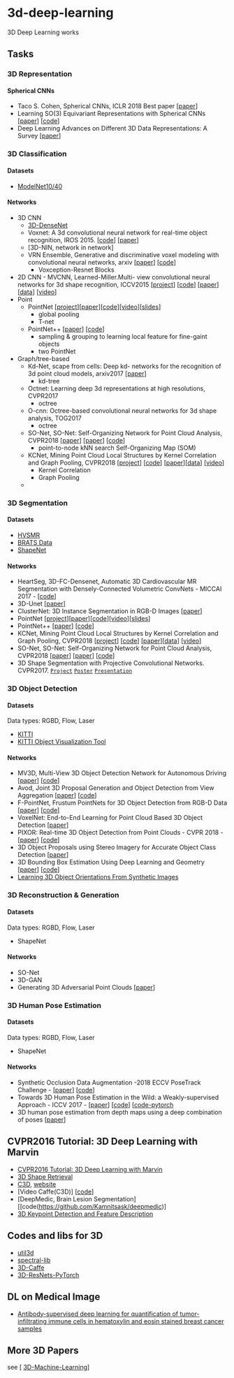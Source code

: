 # 3d-deep-learning
3D Deep Learning works


## Tasks


### 3D Representation

#### Spherical CNNs
  - Taco S. Cohen, Spherical CNNs, ICLR 2018 Best paper \[[paper](https://openreview.net/forum?id=Hkbd5xZRb)\] 
  - Learning SO\(3\) Equivariant Representations with Spherical CNNs \[[paper](https://arxiv.org/pdf/1711.06721v2.pdf)] [[code](https://github.com/daniilidis-group/spherical-cnn)]
  - Deep Learning Advances on Different 3D Data
Representations: A Survey  \[[paper](https://arxiv.org/pdf/1808.01462.pdf)\] 


### 3D Classification

#### Datasets

  - [ModelNet10/40](http://3dshapenets.cs.princeton.edu)

#### Networks

  - 3D CNN
      - [3D-DenseNet](https://github.com/barrykui/3ddensenet.torch)
      - Voxnet: A 3d convolutional neural network for real-time object recognition, IROS 2015.  \[[code](https://github.com/dimatura/voxnet)\] \[[paper](http://arxiv.org/abs/1505.00880)\]
      - [3D-NIN, network in network]
      - VRN Ensemble, Generative and discriminative voxel modeling with convolutional neural networks, arxiv \[[paper](https://arxiv.org/pdf/1608.04236.pdf)] \[[code](https://github.com/ajbrock/Generative-and-Discriminative-Voxel-Modeling)\]
        - Voxception-Resnet Blocks
  - 2D CNN
        - MVCNN, Learned-Miller.Multi- view convolutional neural networks for 3d shape recognition, ICCV2015 \[[project](http://vis-www.cs.umass.edu/mvcnn/)\] \[[code](https://github.com/suhangpro/mvcnn)\] \[[paper](http://arxiv.org/abs/1505.00880)\]\[[data](http://maxwell.cs.umass.edu/mvcnn-data/)\] \[[video](http://vis-www.cs.umass.edu/mvcnn/docs/1694_video.mp4)\]
  - Point
      - PointNet \[[project](http://stanford.edu/~rqi/pointnet/)]\[[paper](http://arxiv.org/abs/1612.00593)]\[[code](https://github.com/charlesq34/pointnet)]\[[video](https://www.youtube.com/watch?v=Cge-hot0Oc0)][[slides](http://stanford.edu/~rqi/pointnet/docs/cvpr17_pointnet_slides.pdf)]
        - global pooling
        - T-net
      - PointNet++ \[[paper](https://arxiv.org/pdf/1706.02413.pdf)\] \[[code](https://github.com/charlesq34/pointnet2)] 
        - sampling & grouping to learning local feature for fine-gaint objects
        - two PointNet
  - Graph/tree-based 
      - Kd-Net, scape from cells: Deep kd- networks for the recognition of 3d point cloud models, arxiv2017 \[[paper](http://arxiv.org/abs/1704.01222)\]
        - kd-tree
      - Octnet: Learning deep 3d representations at high resolutions, CVPR2017 
        - octree
      - O-cnn: Octree-based convolutional neural networks for 3d shape analysis, TOG2017
        - octree
      - SO-Net, SO-Net: Self-Organizing Network for Point Cloud Analysis, CVPR2018 \[[paper]()\] \[[paper]()\] \[[code]()\]
        - point-to-node kNN search Self-Organizing Map \(SOM\)  
      - KCNet, Mining Point Cloud Local Structures by Kernel Correlation and Graph Pooling, CVPR2018   \[[project](http://vis-www.cs.umass.edu/mvcnn/)\] \[[code](https://github.com/suhangpro/mvcnn)\] \[[paper](http://arxiv.org/abs/1505.00880)\]\[[data](http://maxwell.cs.umass.edu/mvcnn-data/)\] \[[video](http://vis-www.cs.umass.edu/mvcnn/docs/1694_video.mp4)\]
        - Kernel Correlation
        - Graph Pooling
      - 

### 3D Segmentation

#### Datasets

  - [HVSMR](http://segchd.csail.mit.edu/data.html)
  - [BRATS Data](https://sites.google.com/site/braintumorsegmentation/home/brats2015)
  - [ShapeNet]()

#### Networks

  - HeartSeg, 3D-FC-Densenet, Automatic 3D Cardiovascular MR Segmentation with 
Densely-Connected Volumetric ConvNets - MICCAI 2017 - [[code](https://github.com/yulequan/HeartSeg)]
  - 3D-Unet \[[paper](http://lmb.informatik.uni-freiburg.de/Publications/2016/CABR16/cicek16miccai.pdf)]
  - ClusterNet: 3D Instance Segmentation in RGB-D Images \[[paper](https://arxiv.org/pdf/1807.08894.pdf)\]
  - PointNet \[[project](http://stanford.edu/~rqi/pointnet/)]\[[paper](http://arxiv.org/abs/1612.00593)]\[[code](https://github.com/charlesq34/pointnet)]\[[video](https://www.youtube.com/watch?v=Cge-hot0Oc0)][[slides](http://stanford.edu/~rqi/pointnet/docs/cvpr17_pointnet_slides.pdf)]
  - PointNet++ \[[paper](https://arxiv.org/pdf/1706.02413.pdf)\] \[[code](https://github.com/charlesq34/pointnet2)] 
  - KCNet, Mining Point Cloud Local Structures by Kernel Correlation and Graph Pooling, CVPR2018   \[[project](http://vis-www.cs.umass.edu/mvcnn/)\] \[[code](https://github.com/suhangpro/mvcnn)\] \[[paper](http://arxiv.org/abs/1505.00880)\]\[[data](http://maxwell.cs.umass.edu/mvcnn-data/)\] \[[video](http://vis-www.cs.umass.edu/mvcnn/docs/1694_video.mp4)\]
  - SO-Net, SO-Net: Self-Organizing Network for Point Cloud Analysis, CVPR2018 \[[paper]()\] \[[paper]()\] \[[code]()\]
  - 3D Shape Segmentation with Projective Convolutional Networks. CVPR2017. [`Project`](http://people.cs.umass.edu/~kalo/papers/shapepfcn/) [`Poster`](http://people.cs.umass.edu/~kalo/papers/shapepfcn/ShapePFCN_poster.pdf) [`Presentation`](http://people.cs.umass.edu/~kalo/papers/shapepfcn/ShapePFCN_poster.pdf) 

### 3D Object Detection

#### Datasets

Data types: RGBD, Flow, Laser
  - [KITTI](http://www.cvlibs.net/datasets/kitti/eval_object.php?obj_benchmark=3d)
  - [KITTI Object Visualization Tool](https://github.com/barrykui/kitti_object_vis)

#### Networks  

  - MV3D, Multi-View 3D Object Detection Network for Autonomous Driving \[[paper](https://arxiv.org/pdf/1611.07759)\] [[code](https://github.com/bostondiditeam/MV3D)]
  - Avod, Joint 3D Proposal Generation and Object Detection from View Aggregation \[[paper](https://arxiv.org/abs/1712.02294)\] [[code](https://github.com/kujason/avod)]
  - F-PointNet, Frustum PointNets for 3D Object Detection from RGB-D Data \[[paper](https://arxiv.org/abs/1711.08488)\] \[[code](https://github.com/charlesq34/frustum-pointnets)\]
  - VoxelNet: End-to-End Learning for Point Cloud Based 3D Object Detection \[[paper](https://arxiv.org/abs/1711.06396)\]
  - PIXOR: Real-time 3D Object Detection from Point Clouds - CVPR 2018 -  \[[paper](http://openaccess.thecvf.com/content_cvpr_2018/papers/Yang_PIXOR_Real-Time_3D_CVPR_2018_paper.pdf)\] \[[code](https://github.com/charlesq34/frustum-pointnets)\]
  - 3D Object Proposals using Stereo Imagery for Accurate Object Class Detection \[[paper](https://arxiv.org/abs/1608.07711)\]
  - 3D Bounding Box Estimation Using Deep Learning and Geometry \[[paper](https://arxiv.org/abs/1612.00496)\]  \[[code](https://github.com/smallcorgi/3D-Deepbox)\]
  - [Learning 3D Object Orientations From Synthetic Images](http://cs231n.stanford.edu/reports/rqi_final_report.pdf)

### 3D Reconstruction & Generation

#### Datasets

Data types: RGBD, Flow, Laser
  - ShapeNet

#### Networks  

  - SO-Net
  - 3D-GAN
  - Generating 3D Adversarial Point Clouds \[[paper](https://arxiv.org/pdf/1809.07016.pdf)\] 

### 3D Human Pose Estimation

#### Datasets

Data types: RGBD, Flow, Laser
  - ShapeNet

#### Networks  

  - Synthetic Occlusion Data Augmentation -2018 ECCV PoseTrack Challenge - \[[paper](https://arxiv.org/abs/1809.04987)\] \[[code](https://github.com/isarandi/synthetic-occlusion)\]
  - Towards 3D Human Pose Estimation in the Wild: a Weakly-supervised Approach - ICCV 2017  - \[[paper](https://arxiv.org/abs/1809.04987)\] \[[code](https://github.com/xingyizhou/pose-hg-3d)\] \[[code-pytorch](https://github.com/xingyizhou/Pytorch-pose-hg-3d)
  - 3D human pose estimation from depth maps using a deep combination of poses \[[paper](https://arxiv.org/pdf/1807.05389.pdf)\] 


## CVPR2016 Tutorial: 3D Deep Learning with Marvin
  - [CVPR2016 Tutorial: 3D Deep Learning with Marvin](http://vision.princeton.edu/event/cvpr16/3DDeepLearning/)
  - [3D Shape Retrieval](https://shapenet.cs.stanford.edu/shrec16/)
  - [C3D](https://github.com/facebook/C3D), [website](http://www.cs.dartmouth.edu/~dutran/c3d/)
  - [Video Caffe(C3D)] [[code](https://github.com/chuckcho/video-caffe)]
  - [DeepMedic, Brain Lesion Segmentation] [[code(https://github.com/Kamnitsask/deepmedic)]
  - [3D Keypoint Detection and Feature Description](http://staffhome.ecm.uwa.edu.au/~00051632/page100.html)

## Codes and libs for 3D
  - [util3d](https://github.com/fyu/util3d)
  - [spectral-lib](https://github.com/mbhenaff/spectral-lib)
  - [3D-Caffe](https://github.com/yulequan/3D-Caffe#installation)
  - [3D-ResNets-PyTorch](https://github.com/kenshohara/3D-ResNets-PyTorch)


## DL on Medical Image
  - [Antibody-supervised deep learning for quantification of tumor-infiltrating immune cells in hematoxylin and eosin stained breast cancer samples](https://www.ncbi.nlm.nih.gov/pmc/articles/PMC5027738/)

## More 3D Papers

see [ [3D-Machine-Learning](https://github.com/timzhang642/3D-Machine-Learning)]
